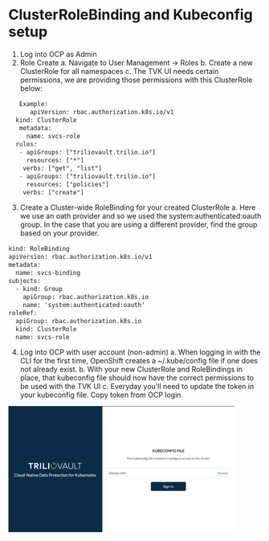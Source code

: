 # ClusterRoleBinding and Kubeconfig setup 

1. Log into OCP as Admin
2. Role Create
  a. Navigate to User Management -> Roles
  b. Create a new ClusterRole for all namespaces
  c. The TVK UI needs certain permissions, we are providing those permissions with this ClusterRole below:
  ```
     Example:
        apiVersion: rbac.authorization.k8s.io/v1
    kind: ClusterRole
     metadata:
       name: svcs-role
    rules:
     - apiGroups: ["triliovault.trilio.io"]
       resources: ["*"]
      verbs: ["get", "list"]
     - apiGroups: ["triliovault.trilio.io"]
       resources: ["policies"]
      verbs: ["create"]
  ```
      
3. Create a Cluster-wide RoleBinding for your created ClusterRole
  a. Here we use an oath provider and so we used the system:authenticated:oauth group.  In the case that you are using a different provider, find the group based on your provider. 

```
kind: RoleBinding
apiVersion: rbac.authorization.k8s.io/v1
metadata:
  name: svcs-binding
subjects:
  - kind: Group
    apiGroup: rbac.authorization.k8s.io
    name: 'system:authenticated:oauth'
roleRef:
  apiGroup: rbac.authorization.k8s.io
  kind: ClusterRole
  name: svcs-role
  ```
  
4. Log into OCP with user account (non-admin)
  a. When logging in with the CLI for the first time, OpenShift creates a ~/.kube/config file if one does not already exist.
  b. With your new ClusterRole and RoleBindings in place, that kubeconfig file should now have the correct permissions to be used with the TVK UI
  c. Everyday you'll need to update the token in your kubeconfig file.  Copy token from OCP login.  
  
  <img src="./pics/tvk-login.png" width="450"> 
